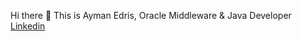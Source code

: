 Hi there 👋
This is Ayman Edris, Oracle Middleware & Java Developer 
<br/>
<a href="https://www.linkedin.com/in/aymanedris/">Linkedin</a>


